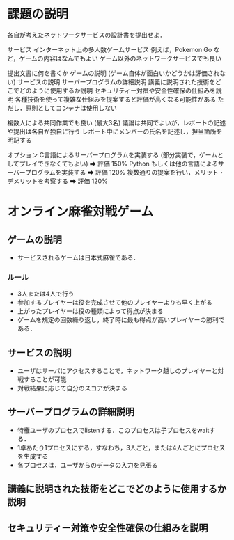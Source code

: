 # 課題の説明
各自が考えたネットワークサービスの設計書を提出せよ．

サービス
インターネット上の多人数ゲームサービス
例えば，Pokemon Go など，ゲームの内容はなんでもよい
ゲーム以外のネットワークサービスでも良い

提出文書に何を書くか
ゲームの説明 (ゲーム自体が面白いかどうかは評価されない)
サービスの説明
サーバープログラムの詳細説明
講義に説明された技術をどこでどのように使用するか説明
セキュリティー対策や安全性確保の仕組みを説明
各種技術を使って複雑な仕組みを提案すると評価が高くなる可能性がある
ただし，原則としてコンテナは使用しない

複数人による共同作業でも良い (最大3名)
議論は共同でよいが，レポートの記述や提出は各自が独自に行う
レポート中にメンバーの氏名を記述し，担当箇所を明記する

オプション
C言語によるサーバープログラムを実装する (部分実装で，ゲームとしてプレイできなくてもよい) ➡ 評価 150%
Python もしくは他の言語によるサーバープログラムを実装する ➡ 評価 120%
複数通りの提案を行い，メリット・デメリットを考察する ➡ 評価 120%

# オンライン麻雀対戦ゲーム

## ゲームの説明
- サービスされるゲームは日本式麻雀である．
### ルール
- 3人または4人で行う
- 参加するプレイヤーは役を完成させて他のプレイヤーよりも早く上がる
- 上がったプレイヤーは役の種類によって得点が決まる
- ゲームを規定の回数繰り返し，終了時に最も得点が高いプレイヤーの勝利である．

## サービスの説明
- ユーザはサーバにアクセスすることで，ネットワーク越しのプレイヤーと対戦することが可能
- 対戦結果に応じて自分のスコアが決まる

## サーバープログラムの詳細説明
- 特権ユーザのプロセスでlistenする．このプロセスは子プロセスをwaitする．
- 1卓あたり1プロセスにする，すなわち，3人ごと，または4人ごとにプロセスを生成する
- 各プロセスは，ユーザからのデータの入力を見張る

## 講義に説明された技術をどこでどのように使用するか説明
## セキュリティー対策や安全性確保の仕組みを説明

